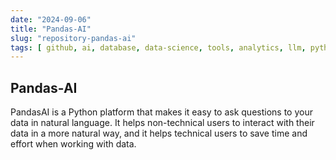 ```yaml
---
date: "2024-09-06"
title: "Pandas-AI"
slug: "repository-pandas-ai"
tags: [ github, ai, database, data-science, tools, analytics, llm, python ]
---
```




## Pandas-AI

PandasAI is a Python platform that makes it easy to ask questions to your data in natural language. It helps non-technical users to interact with their data in a more natural way, and it helps technical users to save time and effort when working with data.



  [1]: https://github.com/Sinaptik-AI/pandas-ai
